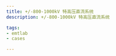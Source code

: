 ```yaml
---
title: +/-800-1000kV 特高压直流系统
description: +/-800-1000kV 特高压直流系统

tags:
- emtlab
- cases

---
```


<!-- import DocCardList from '@theme/DocCardList';

<DocCardList /> -->